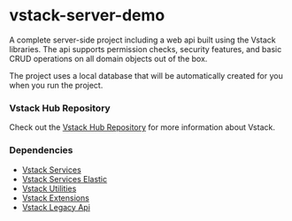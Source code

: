 # vstack-server-demo

A complete server-side project including a web api built using the Vstack libraries. The api supports permission checks, security features, and basic CRUD operations on all domain objects out of the box.

The project uses a local database that will be automatically created for you when you run the project.

### Vstack Hub Repository

Check out the [Vstack Hub Repository](https://github.com/vintage-software/vstack) for more information about Vstack.

### Dependencies

- [Vstack Services](https://github.com/vintage-software/vstack-services)
- [Vstack Services Elastic](https://github.com/vintage-software/vstack-services-elastic)
- [Vstack Utilities](https://github.com/vintage-software/vstack-utilities)
- [Vstack Extensions](https://github.com/vintage-software/vstack-extensions)
- [Vstack Legacy Api](https://github.com/vintage-software/vstack-legacy-api)
